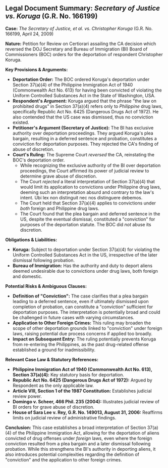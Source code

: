 ## Legal Document Summary: *Secretary of Justice vs. Koruga* (G.R. No. 166199)

**Case:** *The Secretary of Justice, et al. vs. Christopher Koruga* (G.R. No. 166199, April 24, 2009)

**Nature:** Petition for Review on Certiorari assailing the CA decision which reversed the DOJ Secretary and Bureau of Immigration (BI) Board of Commissioners (BOC) orders for the deportation of respondent Christopher Koruga.

**Key Provisions & Arguments:**

*   **Deportation Order:** The BOC ordered Koruga's deportation under Section 37(a)(4) of the Philippine Immigration Act of 1940 (Commonwealth Act No. 613) for having been convicted of violating the Uniform Controlled Substances Act in the State of Washington, USA.
*   **Respondent's Argument:** Koruga argued that the phrase "the law on prohibited drugs" in Section 37(a)(4) refers only to *Philippine* drug laws, specifically Republic Act No. 6425 (Dangerous Drugs Act of 1972). He also contended that the US case was dismissed, thus no conviction existed.
*   **Petitioner's Argument (Secretary of Justice):** The BI has exclusive authority over deportation proceedings. They argued Koruga's plea bargain, resulting in a deferred sentence and probation, constitutes a conviction for deportation purposes. They rejected the CA's finding of abuse of discretion.
*   **Court's Ruling:** The Supreme Court *reversed* the CA, reinstating the BOC's deportation order.
    *   While recognizing the exclusive authority of the BI over deportation proceedings, the Court affirmed its power of judicial review to determine grave abuse of discretion.
    *   The Court *rejected* a literal interpretation of Section 37(a)(4) that would limit its application to convictions under Philippine drug laws, deeming such an interpretation absurd and contrary to the law's intent. Ubi lex non distinguit nec nos distinguere debemos.
    *   The Court held that Section 37(a)(4) applies to convictions under *both* foreign and Philippine drug laws.
    *   The Court found that the plea bargain and deferred sentence in the US, despite the eventual dismissal, constituted a "conviction" for purposes of the deportation statute. The BOC did *not* abuse its discretion.

**Obligations & Liabilities:**

*   **Koruga:** Subject to deportation under Section 37(a)(4) for violating the Uniform Controlled Substances Act in the US, irrespective of the later dismissal following probation.
*   **Bureau of Immigration:** Has the authority and duty to deport aliens deemed undesirable due to convictions under drug laws, both foreign and domestic.

**Potential Risks & Ambiguous Clauses:**

*   **Definition of "Conviction":** The case clarifies that a plea bargain leading to a deferred sentence, even if ultimately dismissed upon completion of probation, can constitute a "conviction" sufficient for deportation purposes. The interpretation is potentially broad and could be challenged in future cases with varying circumstances.
*   **Application to Other Foreign Crimes:** This ruling may broaden the scope of other deportation grounds linked to "conviction" under foreign laws, raising potential due process concerns if applied too broadly.
*   **Impact on Subsequent Entry:** The ruling potentially prevents Koruga from re-entering the Philippines, as the past drug-related offense established a ground for inadmissibility.

**Relevant Case Law & Statutory References:**

*   **Philippine Immigration Act of 1940 (Commonwealth Act No. 613), Section 37(a)(4):** Key statutory basis for deportation.
*   **Republic Act No. 6425 (Dangerous Drugs Act of 1972):** Argued by Respondent as the only applicable law.
*   **Article VIII, Section 1 of the 1987 Constitution:** Establishes judicial review power.
*   **Domingo v. Scheer, 466 Phil. 235 (2004):**  Illustrates judicial review of BI orders for grave abuse of discretion.
*   **House of Sara Lee v. Rey, G.R. No. 149013, August 31, 2006:** Reaffirms limits on judicial review of administrative findings.

**Conclusion:** This case establishes a broad interpretation of Section 37(a)(4) of the Philippine Immigration Act, allowing for the deportation of aliens convicted of drug offenses under *foreign* laws, even where the foreign conviction resulted from a plea bargain and a later dismissal following probation. While this strengthens the BI's authority in deporting aliens, it also introduces potential complexities regarding the definition of "conviction" and the application to other foreign crimes.
